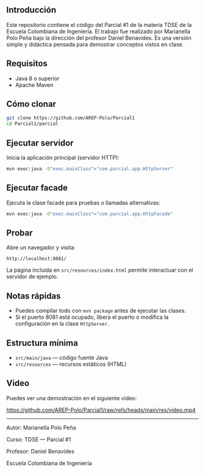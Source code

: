 ## Introducción

Este repositorio contiene el código del Parcial #1 de la materia TDSE de la
Escuela Colombiana de Ingeniería. El trabajo fue realizado por Marianella Polo
Peña bajo la dirección del profesor Daniel Benavides. Es una versión simple y
didáctica pensada para demostrar conceptos vistos en clase.

## Requisitos

- Java 8 o superior
- Apache Maven

## Cómo clonar

```bash
git clone https://github.com/AREP-Polo/Parcial1
cd Parcial1/parcial
```

## Ejecutar servidor

Inicia la aplicación principal (servidor HTTP):

```bash
mvn exec:java -D"exec.mainClass"="com.parcial.app.HttpServer"
```

## Ejecutar facade

Ejecuta la clase facade para pruebas o llamadas alternativas:

```bash
mvn exec:java -D"exec.mainClass"="com.parcial.app.HttpFacade"
```

## Probar

Abre un navegador y visita:

```
http://localhost:8081/
```

La página incluida en `src/resources/index.html` permite interactuar con el
servidor de ejemplo.

## Notas rápidas

- Puedes compilar todo con `mvn package` antes de ejecutar las clases.
- Si el puerto 8081 está ocupado, libera el puerto o modifica la configuración
	en la clase `HttpServer`.

## Estructura mínima

- `src/main/java` — código fuente Java
- `src/resources` — recursos estáticos (HTML)

## Video

Puedes ver una demostración en el siguiente video:

https://github.com/AREP-Polo/Parcial1/raw/refs/heads/main/res/video.mp4

---

Autor: Marianella Polo Peña

Curso: TDSE — Parcial #1

Profesor: Daniel Benavides

Escuela Colombiana de Ingeniería

